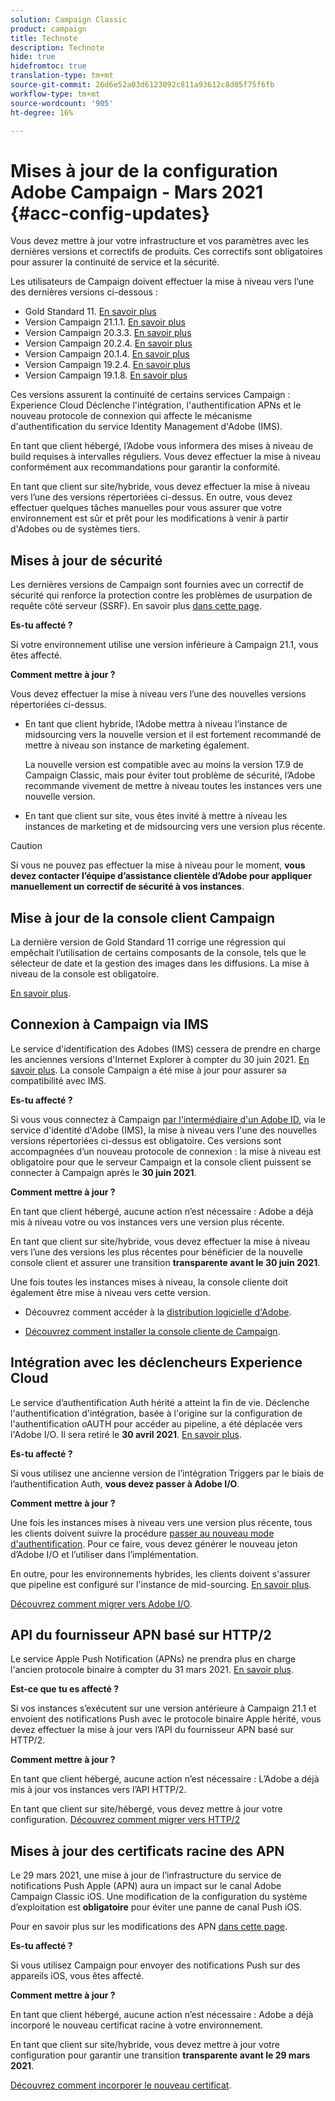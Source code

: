 ```yaml
---
solution: Campaign Classic
product: campaign
title: Technote
description: Technote
hide: true
hidefromtoc: true
translation-type: tm+mt
source-git-commit: 26d6e52a03d6123092c811a93612c8d05f75f6fb
workflow-type: tm+mt
source-wordcount: '905'
ht-degree: 16%

---
```



# Mises à jour de la configuration Adobe Campaign - Mars 2021 {#acc-config-updates}

Vous devez mettre à jour votre infrastructure et vos paramètres avec les dernières versions et correctifs de produits. Ces correctifs sont obligatoires pour assurer la continuité de service et la sécurité.

Les utilisateurs de Campaign doivent effectuer la mise à niveau vers l’une des dernières versions ci-dessous :

* Gold Standard 11. [En savoir plus](../rn/using/gold-standard.md)
* Version Campaign 21.1.1. [En savoir plus](../rn/using/latest-release.md)
* Version Campaign 20.3.3. [En savoir plus](../rn/using/release--20-3.md)
* Version Campaign 20.2.4. [En savoir plus](../rn/using/release--20-2.md)
* Version Campaign 20.1.4. [En savoir plus](../rn/using/release--20-1.md)
* Version Campaign 19.2.4. [En savoir plus](../rn/using/release--19-2.md)
* Version Campaign 19.1.8. [En savoir plus](../rn/using/release--19-1.md)

Ces versions assurent la continuité de certains services Campaign : Experience Cloud Déclenche l&#39;intégration, l&#39;authentification APNs et le nouveau protocole de connexion qui affecte le mécanisme d&#39;authentification du service Identity Management d&#39;Adobe (IMS).

En tant que client hébergé, l’Adobe vous informera des mises à niveau de build requises à intervalles réguliers. Vous devez effectuer la mise à niveau conformément aux recommandations pour garantir la conformité.

En tant que client sur site/hybride, vous devez effectuer la mise à niveau vers l’une des versions répertoriées ci-dessus. En outre, vous devez effectuer quelques tâches manuelles pour vous assurer que votre environnement est sûr et prêt pour les modifications à venir à partir d&#39;Adobes ou de systèmes tiers.

## Mises à jour de sécurité

Les dernières versions de Campaign sont fournies avec un correctif de sécurité qui renforce la protection contre les problèmes de usurpation de requête côté serveur (SSRF). En savoir plus [dans cette page](https://helpx.adobe.com/security/products/campaign/apsb21-04.html).

**Es-tu affecté ?**

Si votre environnement utilise une version inférieure à Campaign 21.1, vous êtes affecté.

**Comment mettre à jour ?**

Vous devez effectuer la mise à niveau vers l’une des nouvelles versions répertoriées ci-dessus.

* En tant que client hybride, l’Adobe mettra à niveau l’instance de midsourcing vers la nouvelle version et il est fortement recommandé de mettre à niveau son instance de marketing également.

   La nouvelle version est compatible avec au moins la version 17.9 de Campaign Classic, mais pour éviter tout problème de sécurité, l’Adobe recommande vivement de mettre à niveau toutes les instances vers une nouvelle version. 

* En tant que client sur site, vous êtes invité à mettre à niveau les instances de marketing et de midsourcing vers une version plus récente.

>[!CAUTION]
>
>Si vous ne pouvez pas effectuer la mise à niveau pour le moment, **vous devez contacter l’équipe d’assistance clientèle d’Adobe pour appliquer manuellement un correctif de sécurité à vos instances**.


## Mise à jour de la console client Campaign

La dernière version de Gold Standard 11 corrige une régression qui empêchait l’utilisation de certains composants de la console, tels que le sélecteur de date et la gestion des images dans les diffusions. La mise à niveau de la console est obligatoire.

[En savoir plus](../rn/using/gold-standard.md).

## Connexion à Campaign via IMS

Le service d&#39;identification des Adobes (IMS) cessera de prendre en charge les anciennes versions d&#39;Internet Explorer à compter du 30 juin 2021. [En savoir plus](https://helpx.adobe.com/x-productkb/global/update-operating-system-and-browser.html). La console Campaign a été mise à jour pour assurer sa compatibilité avec IMS.

**Es-tu affecté ?**

Si vous vous connectez à Campaign [par l&#39;intermédiaire d&#39;un Adobe ID](../integrations/using/about-adobe-id.md), via le service d&#39;identité d&#39;Adobe (IMS), la mise à niveau vers l&#39;une des nouvelles versions répertoriées ci-dessus est obligatoire. Ces versions sont accompagnées d’un nouveau protocole de connexion : la mise à niveau est obligatoire pour que le serveur Campaign et la console client puissent se connecter à Campaign après le **30 juin 2021**.

**Comment mettre à jour ?**

En tant que client hébergé, aucune action n’est nécessaire : Adobe a déjà mis à niveau votre ou vos instances vers une version plus récente.

En tant que client sur site/hybride, vous devez effectuer la mise à niveau vers l’une des versions les plus récentes pour bénéficier de la nouvelle console client et assurer une transition **transparente avant le 30 juin 2021**.

Une fois toutes les instances mises à niveau, la console cliente doit également être mise à niveau vers cette version.

* Découvrez comment accéder à la [distribution logicielle d&#39;Adobe](https://experienceleague.adobe.com/docs/experience-cloud/software-distribution/home.html?lang=fr).

* [Découvrez comment installer la console cliente de Campaign](../installation/using/installing-the-client-console.md).

## Intégration avec les déclencheurs Experience Cloud

Le service d’authentification Auth hérité a atteint la fin de vie. Déclenche l&#39;authentification d&#39;intégration, basée à l&#39;origine sur la configuration de l&#39;authentification oAUTH pour accéder au pipeline, a été déplacée vers l&#39;Adobe I/O. Il sera retiré le **30 avril 2021**. [En savoir plus](https://experienceleaguecommunities.adobe.com/t5/adobe-analytics-discussions/adobe-analytics-legacy-api-end-of-life-notice/td-p/385411).

**Es-tu affecté ?**

Si vous utilisez une ancienne version de l’intégration Triggers par le biais de l’authentification Auth, **vous devez passer à Adobe I/O**.

**Comment mettre à jour ?**

Une fois les instances mises à niveau vers une version plus récente, tous les clients doivent suivre la procédure [passer au nouveau mode d&#39;authentification](../integrations/using/configuring-adobe-io.md). Pour ce faire, vous devez générer le nouveau jeton d’Adobe I/O et l’utiliser dans l’implémentation.  

En outre, pour les environnements hybrides, les clients doivent s&#39;assurer que pipeline est configuré sur l&#39;instance de mid-sourcing. [En savoir plus](../integrations/using/configuring-pipeline.md).

[Découvrez comment migrer vers Adobe I/O](../integrations/using/configuring-adobe-io.md).

## API du fournisseur APN basé sur HTTP/2

Le service Apple Push Notification (APNs) ne prendra plus en charge l&#39;ancien protocole binaire à compter du 31 mars 2021. [En savoir plus](https://developer.apple.com/news/?id=c88acm2b).

**Est-ce que tu es affecté ?**

Si vos instances s’exécutent sur une version antérieure à Campaign 21.1 et envoient des notifications Push avec le protocole binaire Apple hérité, vous devez effectuer la mise à jour vers l’API du fournisseur APN basé sur HTTP/2.

**Comment mettre à jour ?**

En tant que client hébergé, aucune action n’est nécessaire : L’Adobe a déjà mis à jour vos instances vers l’API HTTP/2.

En tant que client sur site/hébergé, vous devez mettre à jour votre configuration. [Découvrez comment migrer vers HTTP/2](https://helpx.adobe.com/fr/campaign/kb/migrate-to-apns-http2.html)

## Mises à jour des certificats racine des APN

Le 29 mars 2021, une mise à jour de l’infrastructure du service de notifications Push Apple (APN) aura un impact sur le canal Adobe Campaign Classic iOS. Une modification de la configuration du système d’exploitation est **obligatoire** pour éviter une panne de canal Push iOS.

Pour en savoir plus sur les modifications des APN [dans cette page](https://developer.apple.com/news/?id=7gx0a2lp).

**Es-tu affecté ?**

Si vous utilisez Campaign pour envoyer des notifications Push sur des appareils iOS, vous êtes affecté.

**Comment mettre à jour ?**

En tant que client hébergé, aucune action n’est nécessaire : Adobe a déjà incorporé le nouveau certificat racine à votre environnement.

En tant que client sur site/hybride, vous devez mettre à jour votre configuration pour garantir une transition **transparente avant le 29 mars 2021**.

[Découvrez comment incorporer le nouveau certificat](ios-certificate-update.md).
